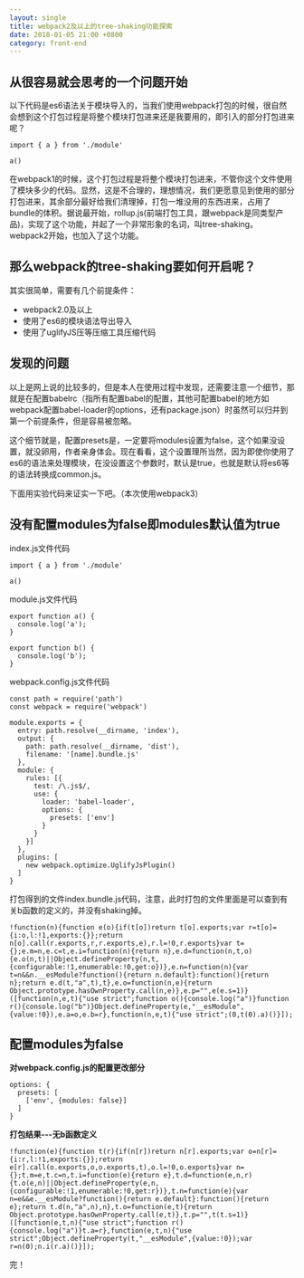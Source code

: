 ```yaml
---
layout: single
title: webpack2及以上的tree-shaking功能探索
date: 2018-01-05 21:00 +0800
category: front-end
---
```


## 从很容易就会思考的一个问题开始

以下代码是es6语法关于模块导入的，当我们使用webpack打包的时候，很自然会想到这个打包过程是将整个模块打包进来还是我要用的，即引入的部分打包进来呢？

```
import { a } from './module'

a()
```
在webpack1的时候，这个打包过程是将整个模块打包进来，不管你这个文件使用了模块多少的代码。显然，这是不合理的，理想情况，我们更愿意见到使用的部分打包进来，其余部分最好给我们清理掉，打包一堆没用的东西进来，占用了bundle的体积。据说最开始，rollup.js(前端打包工具，跟webpack是同类型产品)，实现了这个功能，并起了一个非常形象的名词，叫tree-shaking。webpack2开始，也加入了这个功能。

## 那么webpack的tree-shaking要如何开启呢？

其实很简单，需要有几个前提条件：

* webpack2.0及以上
* 使用了es6的模块语法导出导入
* 使用了uglifyJS压等压缩工具压缩代码

## 发现的问题

以上是网上说的比较多的，但是本人在使用过程中发现，还需要注意一个细节，那就是在配置babelrc（指所有配置babel的配置，其他可配置babel的地方如webpack配置babel-loader的options，还有package.json）时虽然可以归并到第一个前提条件，但是容易被忽略。

这个细节就是，配置presets是，一定要将modules设置为false，这个如果没设置，就没卵用，作者亲身体会。现在看看，这个设置理所当然，因为即使你使用了es6的语法来处理模块，在没设置这个参数时，默认是true，也就是默认将es6等的语法转换成common.js。

下面用实验代码来证实一下吧。（本次使用webpack3）

## 没有配置modules为false即modules默认值为true

index.js文件代码

```
import { a } from './module'

a()
```
module.js文件代码

```
export function a() {
  console.log('a');
}

export function b() {
  console.log('b');
}
```

webpack.config.js文件代码

```
const path = require('path')
const webpack = require('webpack')

module.exports = {
  entry: path.resolve(__dirname, 'index'),
  output: {
    path: path.resolve(__dirname, 'dist'),
    filename: '[name].bundle.js'
  },
  module: {
    rules: [{
      test: /\.js$/,
      use: {
        loader: 'babel-loader',
        options: {
          presets: ['env']
        }
      }
    }]
  },
  plugins: [
    new webpack.optimize.UglifyJsPlugin()
  ]
}
```

打包得到的文件index.bundle.js代码，注意，此时打包的文件里面是可以查到有关b函数的定义的，并没有shaking掉。

```
!function(n){function e(o){if(t[o])return t[o].exports;var r=t[o]={i:o,l:!1,exports:{}};return n[o].call(r.exports,r,r.exports,e),r.l=!0,r.exports}var t={};e.m=n,e.c=t,e.i=function(n){return n},e.d=function(n,t,o){e.o(n,t)||Object.defineProperty(n,t,{configurable:!1,enumerable:!0,get:o})},e.n=function(n){var t=n&&n.__esModule?function(){return n.default}:function(){return n};return e.d(t,"a",t),t},e.o=function(n,e){return Object.prototype.hasOwnProperty.call(n,e)},e.p="",e(e.s=1)}([function(n,e,t){"use strict";function o(){console.log("a")}function r(){console.log("b")}Object.defineProperty(e,"__esModule",{value:!0}),e.a=o,e.b=r},function(n,e,t){"use strict";(0,t(0).a)()}]);
```

## 配置modules为false

**对webpack.config.js的配置更改部分**

```
options: {
  presets: [
    ['env', {modules: false}]
  ]
}

```

**打包结果---无b函数定义**

```
!function(e){function t(r){if(n[r])return n[r].exports;var o=n[r]={i:r,l:!1,exports:{}};return e[r].call(o.exports,o,o.exports,t),o.l=!0,o.exports}var n={};t.m=e,t.c=n,t.i=function(e){return e},t.d=function(e,n,r){t.o(e,n)||Object.defineProperty(e,n,{configurable:!1,enumerable:!0,get:r})},t.n=function(e){var n=e&&e.__esModule?function(){return e.default}:function(){return e};return t.d(n,"a",n),n},t.o=function(e,t){return Object.prototype.hasOwnProperty.call(e,t)},t.p="",t(t.s=1)}([function(e,t,n){"use strict";function r(){console.log("a")}t.a=r},function(e,t,n){"use strict";Object.defineProperty(t,"__esModule",{value:!0});var r=n(0);n.i(r.a)()}]);
```

完！